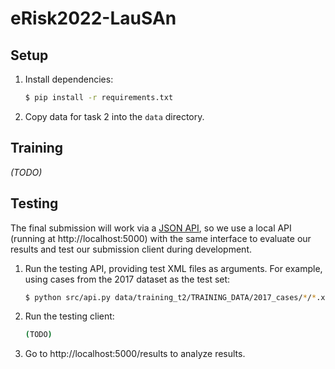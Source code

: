# eRisk2022-LauSAn

## Setup

1. Install dependencies:
   ```bash
   $ pip install -r requirements.txt
   ```
1. Copy data for task 2 into the `data` directory.

## Training

*(TODO)*

## Testing

The final submission will work via a [JSON API](https://erisk.irlab.org/server.html), so we use a local API (running at http://localhost:5000) with the same interface to evaluate our results and test our submission client during development.

1. Run the testing API, providing test XML files as arguments. For example, using cases from the 2017 dataset as the test set:
   ```bash
   $ python src/api.py data/training_t2/TRAINING_DATA/2017_cases/*/*.xml
   ```
1. Run the testing client:
   ```bash
   (TODO)
   ```
1. Go to http://localhost:5000/results to analyze results.
